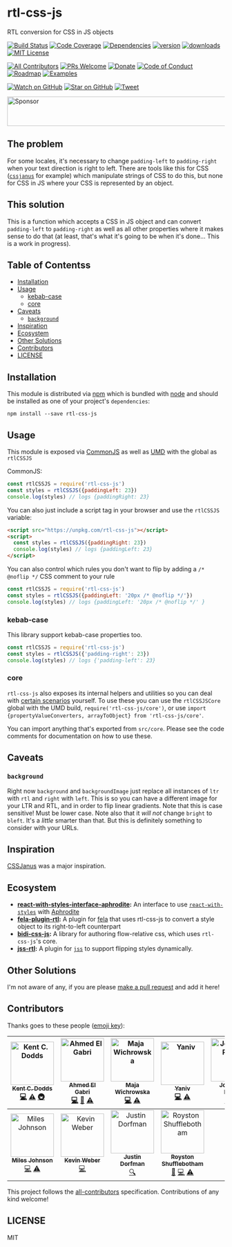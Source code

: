 # rtl-css-js

RTL conversion for CSS in JS objects

[![Build Status][build-badge]][build]
[![Code Coverage][coverage-badge]][coverage]
[![Dependencies][dependencyci-badge]][dependencyci]
[![version][version-badge]][package] [![downloads][downloads-badge]][npm-stat]
[![MIT License][license-badge]][license]

[![All Contributors](https://img.shields.io/badge/all_contributors-11-orange.svg?style=flat-square)](#contributors)
[![PRs Welcome][prs-badge]][prs] [![Donate][donate-badge]][donate]
[![Code of Conduct][coc-badge]][coc] [![Roadmap][roadmap-badge]][roadmap]
[![Examples][examples-badge]][examples]

[![Watch on GitHub][github-watch-badge]][github-watch]
[![Star on GitHub][github-star-badge]][github-star]
[![Tweet][twitter-badge]][twitter]

<a href="https://app.codesponsor.io/link/PKGFLnhDiFvsUA5P4kAXfiPs/kentcdodds/rtl-css-js" rel="nofollow"><img src="https://app.codesponsor.io/embed/PKGFLnhDiFvsUA5P4kAXfiPs/kentcdodds/rtl-css-js.svg" style="width: 888px; height: 68px;" alt="Sponsor" /></a>

## The problem

For some locales, it's necessary to change `padding-left` to `padding-right`
when your text direction is right to left. There are tools like this for CSS
([`cssjanus`](https://github.com/cssjanus/cssjanus) for example) which
manipulate strings of CSS to do this, but none for CSS in JS where your CSS is
represented by an object.

## This solution

This is a function which accepts a CSS in JS object and can convert
`padding-left` to `padding-right` as well as all other properties where it makes
sense to do that (at least, that's what it's going to be when it's done... This
is a work in progress).

## Table of Contentss

<!-- START doctoc generated TOC please keep comment here to allow auto update -->
<!-- DON'T EDIT THIS SECTION, INSTEAD RE-RUN doctoc TO UPDATE -->

- [Installation](#installation)
- [Usage](#usage)
  - [kebab-case](#kebab-case)
  - [core](#core)
- [Caveats](#caveats)
  - [`background`](#background)
- [Inspiration](#inspiration)
- [Ecosystem](#ecosystem)
- [Other Solutions](#other-solutions)
- [Contributors](#contributors)
- [LICENSE](#license)

<!-- END doctoc generated TOC please keep comment here to allow auto update -->

## Installation

This module is distributed via [npm][npm] which is bundled with [node][node] and
should be installed as one of your project's `dependencies`:

```
npm install --save rtl-css-js
```

## Usage

This module is exposed via [CommonJS](http://wiki.commonjs.org/wiki/CommonJS) as
well as [UMD](https://github.com/umdjs/umd) with the global as `rtlCSSJS`

CommonJS:

```javascript
const rtlCSSJS = require('rtl-css-js')
const styles = rtlCSSJS({paddingLeft: 23})
console.log(styles) // logs {paddingRight: 23}
```

You can also just include a script tag in your browser and use the `rtlCSSJS`
variable:

```html
<script src="https://unpkg.com/rtl-css-js"></script>
<script>
  const styles = rtlCSSJS({paddingRight: 23})
  console.log(styles) // logs {paddingLeft: 23}
</script>
```

You can also control which rules you don't want to flip by adding a
`/* @noflip */` CSS comment to your rule

```javascript
const rtlCSSJS = require('rtl-css-js')
const styles = rtlCSSJS({paddingLeft: '20px /* @noflip */'})
console.log(styles) // logs {paddingLeft: '20px /* @noflip */' }
```

### kebab-case

This library support kebab-case properties too.

```javascript
const rtlCSSJS = require('rtl-css-js')
const styles = rtlCSSJS({'padding-right': 23})
console.log(styles) // logs {'padding-left': 23}
```

### core

`rtl-css-js` also exposes its internal helpers and utilities so you can deal
with [certain scenarios](https://github.com/kentcdodds/rtl-css-js/pull/22)
yourself. To use these you can use the `rtlCSSJSCore` global with the UMD build,
`require('rtl-css-js/core')`, or use
`import {propertyValueConverters, arrayToObject} from 'rtl-css-js/core'`.

You can import anything that's exported from `src/core`. Please see the code
comments for documentation on how to use these.

## Caveats

### `background`

Right now `background` and `backgroundImage` just replace all instances of `ltr`
with `rtl` and `right` with `left`. This is so you can have a different image
for your LTR and RTL, and in order to flip linear gradients. Note that this is
case sensitive! Must be lower case. Note also that it _will not_ change `bright`
to `bleft`. It's a _little_ smarter than that. But this is definitely something
to consider with your URLs.

## Inspiration

[CSSJanus](https://github.com/cssjanus/cssjanus) was a major inspiration.

## Ecosystem

- **[react-with-styles-interface-aphrodite](https://github.com/airbnb/react-with-styles-interface-aphrodite):**
  An interface to use
  [`react-with-styles`](https://github.com/airbnb/react-with-styles) with
  [Aphrodite](https://github.com/khan/aphrodite)
- **[fela-plugin-rtl](https://www.npmjs.com/package/fela-plugin-rtl):** A plugin
  for [fela](http://fela.js.org/) that uses rtl-css-js to convert a style object
  to its right-to-left counterpart
- **[bidi-css-js](https://github.com/TxHawks/bidi-css-js):** A library for
  authoring flow-relative css, which uses `rtl-css-js`'s core.
- **[jss-rtl](https://github.com/alitaheri/jss-rtl):** A plugin for
  [`jss`](https://github.com/cssinjs/jss) to support flipping styles
  dynamically.

## Other Solutions

I'm not aware of any, if you are please
[make a pull request](http://makeapullrequest.com) and add it here!

## Contributors

Thanks goes to these people ([emoji key][emojis]):

<!-- ALL-CONTRIBUTORS-LIST:START - Do not remove or modify this section -->
<!-- prettier-ignore -->
| [<img src="https://avatars.githubusercontent.com/u/1500684?v=3" width="100px;" alt="Kent C. Dodds"/><br /><sub><b>Kent C. Dodds</b></sub>](https://kentcdodds.com)<br />[💻](https://github.com/kentcdodds/rtl-css-js/commits?author=kentcdodds "Code") [⚠️](https://github.com/kentcdodds/rtl-css-js/commits?author=kentcdodds "Tests") [🚇](#infra-kentcdodds "Infrastructure (Hosting, Build-Tools, etc)") | [<img src="https://avatars.githubusercontent.com/u/63876?v=3" width="100px;" alt="Ahmed El Gabri"/><br /><sub><b>Ahmed El Gabri</b></sub>](https://gabri.me)<br />[💻](https://github.com/kentcdodds/rtl-css-js/commits?author=ahmedelgabri "Code") [📖](https://github.com/kentcdodds/rtl-css-js/commits?author=ahmedelgabri "Documentation") [⚠️](https://github.com/kentcdodds/rtl-css-js/commits?author=ahmedelgabri "Tests") | [<img src="https://avatars1.githubusercontent.com/u/1383861?v=4" width="100px;" alt="Maja Wichrowska"/><br /><sub><b>Maja Wichrowska</b></sub>](https://github.com/majapw)<br />[💻](https://github.com/kentcdodds/rtl-css-js/commits?author=majapw "Code") [⚠️](https://github.com/kentcdodds/rtl-css-js/commits?author=majapw "Tests") | [<img src="https://avatars2.githubusercontent.com/u/6600720?v=4" width="100px;" alt="Yaniv"/><br /><sub><b>Yaniv</b></sub>](https://github.com/yzimet)<br />[💻](https://github.com/kentcdodds/rtl-css-js/commits?author=yzimet "Code") [⚠️](https://github.com/kentcdodds/rtl-css-js/commits?author=yzimet "Tests") | [<img src="https://avatars2.githubusercontent.com/u/5658514?v=4" width="100px;" alt="Jonathan Pollak"/><br /><sub><b>Jonathan Pollak</b></sub>](https://github.com/TxHawks)<br />[💻](https://github.com/kentcdodds/rtl-css-js/commits?author=TxHawks "Code") [⚠️](https://github.com/kentcdodds/rtl-css-js/commits?author=TxHawks "Tests") | [<img src="https://avatars1.githubusercontent.com/u/8528759?v=4" width="100px;" alt="Ali Taheri Moghaddar"/><br /><sub><b>Ali Taheri Moghaddar</b></sub>](https://github.com/alitaheri)<br />[💻](https://github.com/kentcdodds/rtl-css-js/commits?author=alitaheri "Code") [📖](https://github.com/kentcdodds/rtl-css-js/commits?author=alitaheri "Documentation") [⚠️](https://github.com/kentcdodds/rtl-css-js/commits?author=alitaheri "Tests") | [<img src="https://avatars0.githubusercontent.com/u/844459?v=4" width="100px;" alt="garrettberg"/><br /><sub><b>garrettberg</b></sub>](https://github.com/garrettberg)<br />[💻](https://github.com/kentcdodds/rtl-css-js/commits?author=garrettberg "Code") [⚠️](https://github.com/kentcdodds/rtl-css-js/commits?author=garrettberg "Tests") |
| :---: | :---: | :---: | :---: | :---: | :---: | :---: |
| [<img src="https://avatars2.githubusercontent.com/u/143744?v=4" width="100px;" alt="Miles Johnson"/><br /><sub><b>Miles Johnson</b></sub>](http://milesj.me)<br />[💻](https://github.com/kentcdodds/rtl-css-js/commits?author=milesj "Code") [⚠️](https://github.com/kentcdodds/rtl-css-js/commits?author=milesj "Tests") | [<img src="https://avatars1.githubusercontent.com/u/2785791?v=4" width="100px;" alt="Kevin Weber"/><br /><sub><b>Kevin Weber</b></sub>](https://www.kweber.com)<br />[💻](https://github.com/kentcdodds/rtl-css-js/commits?author=kevinweber "Code") | [<img src="https://avatars1.githubusercontent.com/u/398230?v=4" width="100px;" alt="Justin Dorfman"/><br /><sub><b>Justin Dorfman</b></sub>](https://stackshare.io/jdorfman/decisions)<br />[🔍](#fundingFinding-jdorfman "Funding Finding") | [<img src="https://avatars0.githubusercontent.com/u/19773?v=4" width="100px;" alt="Royston Shufflebotham"/><br /><sub><b>Royston Shufflebotham</b></sub>](https://github.com/RoystonS)<br />[🐛](https://github.com/kentcdodds/rtl-css-js/issues?q=author%3ARoystonS "Bug reports") [💻](https://github.com/kentcdodds/rtl-css-js/commits?author=RoystonS "Code") [⚠️](https://github.com/kentcdodds/rtl-css-js/commits?author=RoystonS "Tests") |
<!-- ALL-CONTRIBUTORS-LIST:END -->

This project follows the [all-contributors][all-contributors] specification.
Contributions of any kind welcome!

## LICENSE

MIT

[npm]: https://www.npmjs.com/
[node]: https://nodejs.org
[build-badge]:
  https://img.shields.io/travis/kentcdodds/rtl-css-js.svg?style=flat-square
[build]: https://travis-ci.org/kentcdodds/rtl-css-js
[coverage-badge]:
  https://img.shields.io/codecov/c/github/kentcdodds/rtl-css-js.svg?style=flat-square
[coverage]: https://codecov.io/github/kentcdodds/rtl-css-js
[dependencyci-badge]:
  https://dependencyci.com/github/kentcdodds/rtl-css-js/badge?style=flat-square
[dependencyci]: https://dependencyci.com/github/kentcdodds/rtl-css-js
[version-badge]: https://img.shields.io/npm/v/rtl-css-js.svg?style=flat-square
[package]: https://www.npmjs.com/package/rtl-css-js
[downloads-badge]:
  https://img.shields.io/npm/dm/rtl-css-js.svg?style=flat-square
[npm-stat]: http://npm-stat.com/charts.html?package=rtl-css-js&from=2016-04-01
[license-badge]: https://img.shields.io/npm/l/rtl-css-js.svg?style=flat-square
[license]: https://github.com/kentcdodds/rtl-css-js/blob/master/other/LICENSE
[prs-badge]:
  https://img.shields.io/badge/PRs-welcome-brightgreen.svg?style=flat-square
[prs]: http://makeapullrequest.com
[donate-badge]:
  https://img.shields.io/badge/$-support-green.svg?style=flat-square
[donate]: http://kcd.im/donate
[coc-badge]:
  https://img.shields.io/badge/code%20of-conduct-ff69b4.svg?style=flat-square
[coc]:
  https://github.com/kentcdodds/rtl-css-js/blob/master/other/CODE_OF_CONDUCT.md
[roadmap-badge]:
  https://img.shields.io/badge/%F0%9F%93%94-roadmap-CD9523.svg?style=flat-square
[roadmap]: https://github.com/kentcdodds/rtl-css-js/blob/master/other/ROADMAP.md
[examples-badge]:
  https://img.shields.io/badge/%F0%9F%92%A1-examples-8C8E93.svg?style=flat-square
[examples]:
  https://github.com/kentcdodds/rtl-css-js/blob/master/other/EXAMPLES.md
[github-watch-badge]:
  https://img.shields.io/github/watchers/kentcdodds/rtl-css-js.svg?style=social
[github-watch]: https://github.com/kentcdodds/rtl-css-js/watchers
[github-star-badge]:
  https://img.shields.io/github/stars/kentcdodds/rtl-css-js.svg?style=social
[github-star]: https://github.com/kentcdodds/rtl-css-js/stargazers
[twitter]:
  https://twitter.com/intent/tweet?text=Check%20out%20rtl-css-js%20by%20%40kentcdodds%20https%3A%2F%2Fgithub.com%2Fkentcdodds%2Frtl-css-js%20%F0%9F%91%8D
[twitter-badge]:
  https://img.shields.io/twitter/url/https/github.com/kentcdodds/rtl-css-js.svg?style=social
[emojis]: https://github.com/kentcdodds/all-contributors#emoji-key
[all-contributors]: https://github.com/kentcdodds/all-contributors
